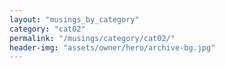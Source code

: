 ```yaml
---
layout: "musings_by_category"
category: "cat02"
permalink: "/musings/category/cat02/"
header-img: "assets/owner/hero/archive-bg.jpg"
---
```

